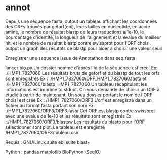 # annot

Depuis une séquence fasta, output un tableau affichant les coordonnées des ORFs trouvés par getorf(ebi), leurs tailles en nucléotide, en acide aminé, le nombre de résultat blastp de leurs traductions à 1e-10, le pourcentage d'identité, la longueur de l'alignement et la evalue du meilleur hit, et le nombre de resultat blastp contre swissprot pour l'ORF choisi.
output un graph des résutats de blastp pour aider à choisir une valeur seuil 

Enregistrer une sequence issue de Annotathon dans seq.fasta 

lancer bio.py 
Un dossier nommé d'aprés l'id de la séquence est crée. Ex: ./HMP1_7827060
Les résultats bruts de getorf et du blastp de tout les orfs sont enregistrés Ex : ./HMP1_7827060/ORF_HMP1_7827060.fasta et ./HMP1_7827060/blastp_HMP1_7827060
Un tableau récapitulant les informations est imprimé to stdout. 
On vous demande de choisir un ORF à étudié à partir de maintenant.
Un sous dossier portant le nom de l'ORF choisi est crée Ex : /HMP1_7827060/ORF3
L'orf est enregistré dans un fichier au format fasta portant son nom Ex: ./HMP1_7827060/ORF3/ORF3.fasta
Cet ORF est blastp contre swissprot avec une evalue de 1e-10 et les résultats sont enregistrés Ex :./HMP1_7827060/ORF3/blastsw
Les résultats du blastp pour l'ORF sélectionner sont plot.
Le tableau est enregistré /HMP1_7827060/ORF3/tableau.csv


Requis : 
GNU/Linux
suite ebi 
suite blast+

Python : 
pandas
matplotlib
BioPython (SeqIO)

